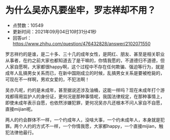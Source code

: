 # 为什么吴亦凡要坐牢，罗志祥却不用？
- 点赞数：10549
- 更新时间：2021年09月04日10时31分41秒
- 回答url：https://www.zhihu.com/question/476432828/answer/2102071550
<body>
 <p data-pid="EX-sPGQi">罗志祥约的是谁，是二十多、三十几的成年女性，是网红、朋友、甚至是相关职业从事者，在约之前大家也都知道去了是干嘛的，你情我愿的，不道德归不道德，但人家自愿啊，大家都很happy啊，这个过程中不存在任何欺骗、强迫等行为，就是成年人乱搞男女关系而已，在新中国刚成立的时候，乱搞男女关系是要被枪毙的，可现在不一样啊，男欢女爱的，不犯法啊！</p>
 <p data-pid="bPKNmBdB">吴亦凡呢，约的是未成年，甚至据说还涉及油桶，这能一样吗？现在未成年打个游戏都得用监护人的身份证，更何况是那种事情呢，我国法律规定，在那种事情上，即使未成年表示自愿，也依然涉嫌犯罪，更何况吴亦凡还根本不问人家自不自愿，直接mijian呢。</p>
 <p data-pid="ASdVzu0D">两人的约会群体不一样，一个约成年人，没啥大事，一个约未成年人，本身就是犯罪。两个人约的方式不一样，一个你情我愿，大家都happy，一个直接mijian，触犯法律他最行。</p>
</body>